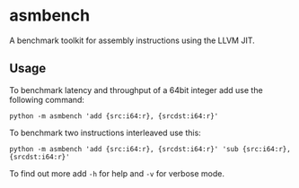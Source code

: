 # asmbench

A benchmark toolkit for assembly instructions using the LLVM JIT.

## Usage

To benchmark latency and throughput of a 64bit integer add use the following command:
```
python -m asmbench 'add {src:i64:r}, {srcdst:i64:r}'
```

To benchmark two instructions interleaved use this:
```
python -m asmbench 'add {src:i64:r}, {srcdst:i64:r}' 'sub {src:i64:r}, {srcdst:i64:r}'
```

To find out more add `-h` for help and `-v` for verbose mode.

